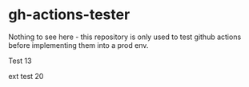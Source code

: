 # gh-actions-tester
Nothing to see here - this repository is only used to test github actions before implementing them into a prod env.

Test 13

ext test 20

